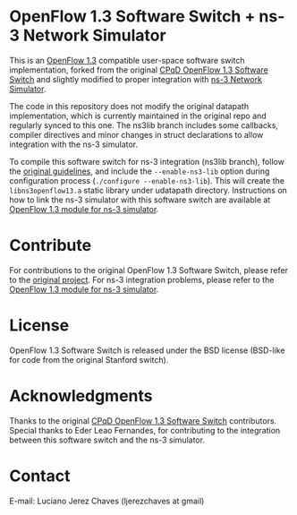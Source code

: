 # OpenFlow 1.3 Software Switch + ns-3 Network Simulator

This is an [OpenFlow 1.3][ofp13] compatible user-space software switch implementation, forked from the original [CPqD OpenFlow 1.3 Software Switch][cpqdofs13] and slightly modified to proper integration with [ns-3 Network Simulator][ns-3].

The code in this repository does not modify the original datapath implementation, which is currently maintained in the original repo and regularly synced to this one. The ns3lib branch includes some callbacks, compiler directives and minor changes in struct declarations to allow integration with the ns-3 simulator.

To compile this software switch for ns-3 integration (ns3lib branch), follow the [original guidelines][compile], and include the `--enable-ns3-lib` option during configuration process (`./configure --enable-ns3-lib`). This will create the `libns3openflow13.a` static library under udatapath directory. Instructions on how to link the ns-3 simulator with this software switch are available at [OpenFlow 1.3 module for ns-3 simulator][ofswitch13].

# Contribute
For contributions to the original OpenFlow 1.3 Software Switch, please refer to the [original project][cpqdofs13]. For ns-3 integration problems, please refer to the [OpenFlow 1.3 module for ns-3 simulator][ofswitch13].

# License
OpenFlow 1.3 Software Switch is released under the BSD license (BSD-like for code from the original Stanford switch).

# Acknowledgments
Thanks to the original [CPqD OpenFlow 1.3 Software Switch][cpqdofs13] contributors.
Special thanks to Eder Leao Fernandes, for contributing to the integration between this software switch and the ns-3 simulator.

# Contact
E-mail: Luciano Jerez Chaves (ljerezchaves at gmail)

[ofp13]: https://www.opennetworking.org/images/stories/downloads/specification/openflow-spec-v1.3.0.pdf
[cpqdofs13]: https://github.com/CPqD/ofsoftswitch13
[ns-3]: https://www.nsnam.org
[compile]: https://github.com/CPqD/ofsoftswitch13/blob/master/README.md
[ofswitch13]: https://bitbucket.org/ljerezchaves/
